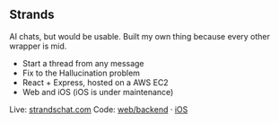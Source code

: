 ## Strands

AI chats, but would be usable.
Built my own thing because every other wrapper is mid.

- Start a thread from any message
- Fix to the Hallucination problem
- React + Express, hosted on a AWS EC2
- Web and iOS (iOS is under maintenance)

Live: [strandschat.com](https://strandschat.com)
Code: [web/backend](https://github.com/shresthkapoor7/strands-backend) · [iOS](https://github.com/shresthkapoor7/strands-ios)